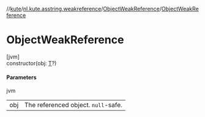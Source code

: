 //[kute](../../../index.md)/[nl.kute.asstring.weakreference](../index.md)/[ObjectWeakReference](index.md)/[ObjectWeakReference](-object-weak-reference.md)

# ObjectWeakReference

[jvm]\
constructor(obj: [T](index.md)?)

#### Parameters

jvm

| | |
|---|---|
| obj | The referenced object. `null`-safe. |
